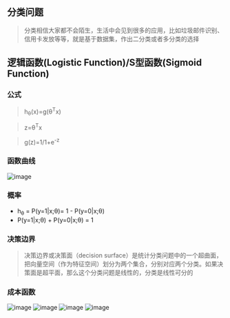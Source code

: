 
## 分类问题
> 分类相信大家都不会陌生，生活中会见到很多的应用，比如垃圾邮件识别、信用卡发放等等，就是基于数据集，作出二分类或者多分类的选择

## 逻辑函数(Logistic Function)/S型函数(Sigmoid Function)
### 公式
> h<sub>θ</sub>(x)=g(θ<sup>T</sup>x)

> z=θ<sup>T</sup>x

> g(z)=1/1+e<sup>-z</sup>

### 函数曲线
![image](https://user-images.githubusercontent.com/13389058/145672042-126811d4-eed4-498e-9508-68402067a423.png)

### 概率
* h<sub>θ</sub> = P(y=1|x;θ)= 1 - P(y=0|x;θ)
* P(y=1|x;θ) + P(y=0|x;θ) = 1

### 决策边界
> 决策边界或决策面（decision surface）是统计分类问题中的一个超曲面，把向量空间（作为特征空间）划分为两个集合，分别对应两个分类。如果决策面是超平面，那么这个分类问题是线性的，分类是线性可分的

### 成本函数
![image](https://user-images.githubusercontent.com/13389058/145698823-069a9f20-a89a-4dfd-8991-834b0407f8d9.png)
![image](https://user-images.githubusercontent.com/13389058/145698837-734ed24c-4f02-4e87-ad08-bc2406b0845d.png)
![image](https://user-images.githubusercontent.com/13389058/145698845-7413dec4-7fb4-43ed-8d3c-8336178d70bf.png)
![image](https://user-images.githubusercontent.com/13389058/145698850-192a80e4-005b-467e-9042-e0a88fe31b8f.png)
